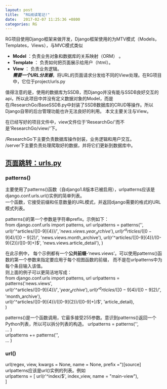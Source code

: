```yaml
---
layout: post
title:  "RG阅读笔记!"
date:   2017-02-07 11:25:36 +0800
categories: RG
---
```

RG项目使用Django框架来做开发，Django框架使用的为MTV模式（Models，Templates，Views），与MVC模式类似  
* **Model** ：负责业务对象和数据库的关系映射（ORM） 。   
* **Template** ： 负责如何把页面展示给用户（html）。    
* **View** ： 负责业务逻辑。  
***需要一个URL分发器***，将URL的页面请求分发给不同的View处理。在RG项目中，它位于project/urls.py    
  
值得注意的是，使用的数据库为SSDB，而Django并没有能与SSDB良好交互的api，所以此项目中并没有定义数据对象的Model，而是在/ResearchGo/BaseSSDB.py中封装了SSDB数据库的CRUD等操作。所以Django自带的后台管理功能也许无法良好的利用。  本文主要关注与View。  
  
在已经写好的项目文件中，view文件位于'ResearchGo/'而不是'ResearchGo/view/'下。  
  
/ResearchGo下主要负责数据库操作封装，业务逻辑和用户交互。  
/server下主要负责处理爬取好的数据，并将它们更新到数据库中。

## [页面跳转：urls.py](http://python.usyiyi.cn/translate/django_182/ref/urls.html#url)  
### patterns()
主要使用了patterns()函数（自django1.8版本已被启用），urlpatterns应该是django.conf.urls.url()实例的简单列表。  
一个函数，它接受前缀和任意数量的URL模式，并返回django需要的格式的URL模式列表。  
  
patterns()的第一个参数是字符串prefix。示例如下：  
	from django.conf.urls import patterns, url
	urlpatterns = patterns('',  
		url(r'^articles/([0-9]{4})/$', 'news.views.year_archive'),
		url(r'^articles/([0-9]{4})/([0-9]{2})/$', 'news.views.month_archive'),
		url(r'^articles/([0-9]{4})/(0-9){2})/([0-9]+)$', 'news.views.article_detail'),
)

在此示例中， 每个示例都有一个**公共前缀**-‘news.views’。可以使用patterns()函数的第一个参数来指定要应用于每个视图函数的前缀， 而不是在urlpatterns中为每个条目输入该值。  
则上面的例子可以更简洁地写成：  
	from django.conf.urls import patterns, url
	urlpatterns = patterns('news.views',  
		url(r'^articles/([0-9]{4})/$', 'year_archive'),  
		url(r'^articles/([0-9]{4})/([0-9]{2})/$', 'month_archive'),  
		url(r'^articles/([0-9]{4})/([0-9]{2})/([0-9]+)/$', 'article_detail),  
)
  
patterns()是一个函数调用，它最多接受255参数。意识到patterns()返回一个Python列表，所以可以拆分列表的构造。
	urlpatterns = patterns('',  
	...
	)  
	urlpatterns += patterns('',  
	...
	)  
### url()  
url(regex, view, kwargs = None, name = None, prefix =")[source]
urlpatterns应该是url()实例的列表。例如  
urlpatterns = [
	url(r'^index/$', index_view, name = "main-view"),  
]

